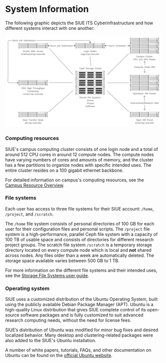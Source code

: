 # System Information

The following graphic depicts the SIUE ITS Cyberinfrastructure and how different systems interact with one another:

![cyberinfrastructure](user_guides/_media/cyberinfrastructure.png ':size=50%')

### Computing resources

SIUE's campus computing cluster consists of one login node and a total of around 512 CPU cores in around 12 compute nodes. The compute nodes have varying numbers of cores and amounts of memory, and the cluster has a few partitions to organize nodes with specific intended uses. The entire cluster resides on a 100 gigabit ethernet backbone.

For detailed information on campus's computing resources, see the [Campus Resource Overview](user_guides/resource-overview.md).

### File systems

Each user has access to three file systems for their SIUE account: `/home`, `/project`, and `/scratch`.

The `/home` file system consists of personal directories of 100 GB for each user for their configuration files and personal scripts. The `/project` file system is a high-performance, parallel Ceph file system with a capacity of 100 TB of usable space and consists of directories for different research project groups. The scratch file system `/scratch` is a temporary storage directory located on every compute node which is local and **not** shared across nodes. Any files older than a week are automatically deleted. The storage space available varies between 500 GB to 1 TB.

For more information on the different file systems and their intended uses, see the [Storage File Systems user guide](user_guides/storage-file-systems/.md).

### Operating system

SIUE uses a customized distribution of the Ubuntu Operating System, built using the publicly available Debian Package Manager (APT). Ubuntu is a high-quality Linux distribution that gives SIUE complete control of its open-source software packages and is fully customized to suit advanced research computing needs, without the need for license fees.

SIUE’s distribution of Ubuntu was modified for minor bug fixes and desired localized behavior. Many desktop and clustering-related packages were also added to the SIUE's Ubuntu installation.

A number of white papers, tutorials, FAQs, and other documentation on Ubuntu can be found on the [official Ubuntu website](https://ubuntu.com/tutorials).
